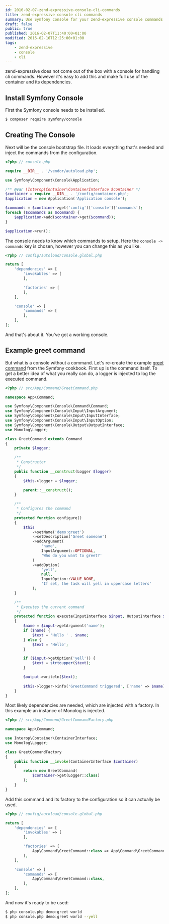 ```yaml
---
id: 2016-02-07-zend-expressive-console-cli-commands
title: zend-expressive console cli commands
summary: Use Symfony console for your zend-expressive console commands.
draft: false
public: true
published: 2016-02-07T11:40:00+01:00
modified: 2016-02-16T12:25:00+01:00
tags:
    - zend-expressive
    - console
    - cli
---
```


zend-expressive does not come out of the box with a console for handling cli commands. However it's easy to add this
and make full use of the container and its dependencies.

## Install Symfony Console

First the Symfony console needs to be installed.

```bash
$ composer require symfony/console
```

## Creating The Console

Next will be the console bootstrap file. It loads everything that's needed and inject the commands from the
configuration.

```php
<?php // console.php

require __DIR__ . '/vendor/autoload.php';

use Symfony\Component\Console\Application;

/** @var \Interop\Container\ContainerInterface $container */
$container = require __DIR__ . '/config/container.php';
$application = new Application('Application console');

$commands = $container->get('config')['console']['commands'];
foreach ($commands as $command) {
    $application->add($container->get($command));
}

$application->run();
```

The console needs to know which commands to setup. Here the ``console -> commands`` key is chosen, however you can
change this as you like.

```php
<?php // config/autoload/console.global.php

return [
    'dependencies' => [
        'invokables' => [
        ],

        'factories' => [
        ],
    ],

    'console' => [
        'commands' => [
        ],
    ],
];
```

And that's about it. You've got a working console.

## Example greet command

But what is a console without a command. Let's re-create the example
[greet command](http://symfony.com/doc/current/cookbook/console/console_command.html) from the Symfony cookbook.
First up is the command itself. To get a better idea of what you really can do, a logger is injected to log the
executed command.

```php
<?php // src/App/Command/GreetCommand.php

namespace App\Command;

use Symfony\Component\Console\Command\Command;
use Symfony\Component\Console\Input\InputArgument;
use Symfony\Component\Console\Input\InputInterface;
use Symfony\Component\Console\Input\InputOption;
use Symfony\Component\Console\Output\OutputInterface;
use Monolog\Logger;

class GreetCommand extends Command
{
    private $logger;

    /**
     * Constructor
     */
    public function __construct(Logger $logger)
    {
        $this->logger = $logger;

        parent::__construct();
    }

    /**
     * Configures the command
     */
    protected function configure()
    {
        $this
            ->setName('demo:greet')
            ->setDescription('Greet someone')
            ->addArgument(
                'name',
                InputArgument::OPTIONAL,
                'Who do you want to greet?'
            )
            ->addOption(
                'yell',
                null,
                InputOption::VALUE_NONE,
                'If set, the task will yell in uppercase letters'
            );
    }

    /**
     * Executes the current command
     */
    protected function execute(InputInterface $input, OutputInterface $output)
    {
        $name = $input->getArgument('name');
        if ($name) {
            $text = 'Hello ' . $name;
        } else {
            $text = 'Hello';
        }

        if ($input->getOption('yell')) {
            $text = strtoupper($text);
        }

        $output->writeln($text);
        
        $this->logger->info('GreetCommand triggered', ['name' => $name]);
    }
}
```

Most likely dependencies are needed, which are injected with a factory. In this example an instance of Monolog is 
injected.

```php
<?php // src/App/Command/GreetCommandFactory.php

namespace App\Command;

use Interop\Container\ContainerInterface;
use Monolog\Logger;

class GreetCommandFactory
{
    public function __invoke(ContainerInterface $container)
    {
        return new GreetCommand(
            $container->get(Logger::class)
        );
    }
}
```

Add this command and its factory to the configuration so it can actually be used.

```php
<?php // config/autoload/console.global.php

return [
    'dependencies' => [
        'invokables' => [
        ],

        'factories' => [
            App\Command\GreetCommand::class => App\Command\GreetCommandFactory::class,
        ],
    ],

    'console' => [
        'commands' => [
            App\Command\GreetCommand::class,
        ],
    ],
];
```

And now it's ready to be used:

```bash
$ php console.php demo:greet world
$ php console.php demo:greet world --yell
```
